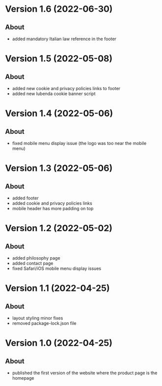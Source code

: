 # Version 1.6 (2022-06-30)
## About
* added mandatory Italian law reference in the footer

# Version 1.5 (2022-05-08)
## About
* added new cookie and privacy policies links to footer
* added new Iubenda cookie banner script

# Version 1.4 (2022-05-06)
## About
* fixed mobile menu display issue (the logo was too near the mobile menu)

# Version 1.3 (2022-05-06)
## About
* added footer
* added cookie and privacy policies links
* mobile header has more padding on top

# Version 1.2 (2022-05-02)
## About
* added philosophy page
* added contact page
* fixed Safari/iOS mobile menu display issues

# Version 1.1 (2022-04-25)
## About
* layout styling minor fixes
* removed package-lock.json file

# Version 1.0 (2022-04-25)
## About
* published the first version of the website where the product page is the homepage
